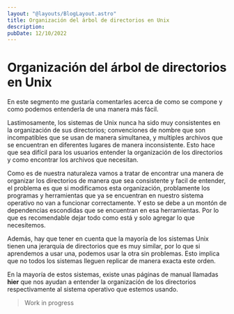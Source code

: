 ```yaml
---
layout: "@layouts/BlogLayout.astro"
title: Organización del árbol de directorios en Unix 
description: 
pubDate: 12/10/2022
---
```


# Organización del árbol de directorios en Unix

En este segmento me gustaría comentarles acerca de como se compone y como podemos entenderla de una manera más fácil.

Lastimosamente, los sistemas de Unix nunca ha sido muy consistentes en la organización de sus directorios; convenciones de nombre que son incompatibles que se usan de manera simultanea, y multiples archivos que se encuentran en diferentes lugares de manera inconsistente. Esto hace que sea difícil para los usuarios entender la organización de los directorios y como encontrar los archivos que necesitan. 

Como es de nuestra naturaleza vamos a tratar de encontrar una manera de organizar los directorios de manera que sea consistente y facil de entender, el problema es que si modificamos esta organización, problamente los programas y herramientas que ya se encuentran en nuestro sistema operativo no van a funcionar correctamente. Y esto se debe a un montón de dependencias escondidas que se encuentran en esa herramientas. Por lo que es recomendable dejar todo como está y solo agregar lo que necesitemos.

Además, hay que tener en cuenta que la mayoría de los sistemas Unix tienen una jerarquía de directorios que es muy similar, por lo que si aprendemos a usar una, podemos usar la otra sin problemas. Esto implica que no todos los sistemas lleguen replicar de manera exacta este orden. 

En la mayoría de estos sistemas, existe unas páginas de manual llamadas **hier** que nos ayudan a entender la organización de los directorios respectivamente al sistema operativo que estemos usando.

> Work in progress

<!-- Investigar como habilitar las imagenes en MDX -->
